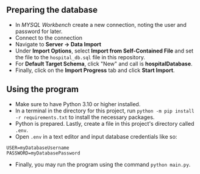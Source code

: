 ## Preparing the database

- In *MYSQL Workbench* create a new connection, noting the user and password for later.
- Connect to the connection
- Navigate to **Server -> Data Import**
- Under **Import Options**, select **Import from Self-Contained File** and set the file to the `hospital_db.sql` file in this repository.
- For **Default Target Schema**, click "New" and call is **hospitalDatabase**.
- Finally, click on the **Import Progress** tab and click **Start Import**.

## Using the program

- Make sure to have Python 3.10 or higher installed.
- In a terminal in the directory for this project, run `python -m pip install -r requirements.txt` to install the necessary packages.
- Python is prepared. Lastly, create a file in this project's directory called `.env`.
- Open `.env` in a text editor and input database credentials like so:

```
USER=myDatabaseUsername
PASSWORD=myDatabasePassword
```

- Finally, you may run the program using the command `python main.py`.